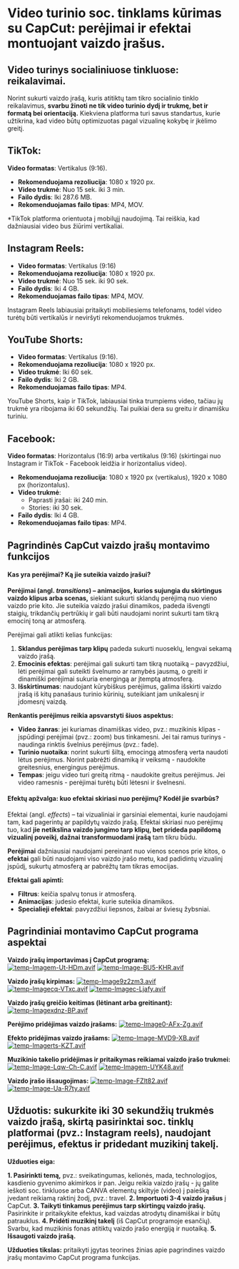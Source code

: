 # Video turinio soc. tinklams kūrimas su CapCut: perėjimai ir efektai montuojant vaizdo įrašus.

## **Video turinys socialiniuose tinkluose: reikalavimai.**

Norint sukurti vaizdo įrašą, kuris atitiktų tam tikro socialinio tinklo reikalavimus, **svarbu žinoti ne tik video turinio dydį ir trukmę, bet ir formatą bei orientaciją.** Kiekviena platforma turi savus standartus, kurie užtikrina, kad video būtų optimizuotas pagal vizualinę kokybę ir įkėlimo greitį.

## **TikTok:**

   **Video formatas**: Vertikalus (9:16).
-   **Rekomenduojama rezoliucija**: 1080 x 1920 px.
-   **Video trukmė**: Nuo 15 sek. iki 3 min.
-   **Failo dydis**: Iki 287.6 MB.
-   **Rekomenduojamas failo tipas**: MP4, MOV.
    
*TikTok platforma orientuota į mobilųjį naudojimą. Tai reiškia, kad dažniausiai video bus žiūrimi vertikaliai.

## **Instagram Reels:**

 - **Video formatas**: Vertikalus (9:16)
-   **Rekomenduojama rezoliucija**: 1080 x 1920 px.
-   **Video trukmė**: Nuo 15 sek. iki 90 sek.
-   **Failo dydis**: Iki 4 GB.
-   **Rekomenduojamas failo tipas**: MP4, MOV.

Instagram Reels labiausiai pritaikyti mobiliesiems telefonams, todėl video turėtų būti vertikalūs ir neviršyti rekomenduojamos trukmės.

## **YouTube Shorts:**

-   **Video formatas**: Vertikalus (9:16).
-   **Rekomenduojama rezoliucija**: 1080 x 1920 px.
-   **Video trukmė**: Iki 60 sek.
-   **Failo dydis**: Iki 2 GB.
-   **Rekomenduojamas failo tipas**: MP4.
    
YouTube Shorts, kaip ir TikTok, labiausiai tinka trumpiems video, tačiau jų trukmė yra ribojama iki 60 sekundžių. Tai puikiai dera su greitu ir dinamišku turiniu.

## **Facebook:**

   **Video formatas**: Horizontalus (16:9) arba vertikalus (9:16) (skirtingai nuo Instagram ir TikTok - Facebook leidžia ir horizontalius video).
-   **Rekomenduojama rezoliucija**: 1080 x 1920 px (vertikalus), 1920 x 1080 px (horizontalus).
-   **Video trukmė**:
    -   Paprasti įrašai: iki 240 min.
    -   Stories: iki 30 sek.
-   **Failo dydis**: Iki 4 GB.
-   **Rekomenduojamas failo tipas**: MP4.


## **Pagrindinės CapCut vaizdo įrašų montavimo funkcijos**

#### **Kas yra perėjimai? Ką jie suteikia vaizdo įrašui?**

**Perėjimai (angl.  *transitions*) – animacijos, kurios sujungia du skirtingus vaizdo klipus arba scenas,** siekiant sukurti sklandų perėjimą nuo vieno vaizdo prie kito. Jie suteikia vaizdo įrašui dinamikos, padeda išvengti staigių, trikdančių pertrūkių ir gali būti naudojami norint sukurti tam tikrą emocinį toną ar atmosferą.

Perėjimai gali atlikti kelias funkcijas:
1.  **Sklandus perėjimas tarp klipų** padeda sukurti nuoseklų, lengvai sekamą vaizdo įrašą.
2.  **Emocinis efektas**: perėjimai gali sukurti tam tikrą nuotaiką – pavyzdžiui, lėti perėjimai gali suteikti švelnumo ar ramybės jausmą, o greiti ir dinamiški perėjimai sukuria energingą ar įtemptą atmosferą.
3.  **Išskirtinumas**: naudojant kūrybiškus perėjimus, galima išskirti vaizdo įrašą iš kitų panašaus turinio kūrinių, suteikiant jam unikalesnį ir įdomesnį vaizdą.

**Renkantis perėjimus reikia apsvarstyti šiuos aspektus:**
-   **Video žanras**: jei kuriamas dinamiškas video, pvz.: muzikinis klipas - įspūdingi perėjimai (pvz.: zoom) bus tinkamesni. Jei tai ramus turinys - naudinga rinktis švelnius perėjimus (pvz.: fade).
-   **Turinio nuotaika**: norint sukurti šiltą, emocingą atmosferą verta naudoti lėtus perėjimus. Norint pabrėžti dinamiką ir veiksmą - naudokite greitesnius, energingus perėjimus.
-   **Tempas**: jeigu video turi greitą ritmą - naudokite greitus perėjimus. Jei video ramesnis - perėjimai turėtų būti lėtesni ir švelnesni.

#### **Efektų apžvalga: kuo efektai skiriasi nuo perėjimų? Kodėl jie svarbūs?**

Efektai (angl.  *effects*) – tai vizualiniai ir garsiniai elementai, kurie naudojami tam, kad pagerintų ar papildytų vaizdo įrašą. Efektai skiriasi nuo perėjimų tuo, kad **jie netikslina vaizdo jungimo tarp klipų, bet prideda papildomą vizualinį poveikį, dažnai transformuodami įrašą** tam tikru būdu.

**Perėjimai**  dažniausiai naudojami pereinant nuo vienos scenos prie kitos, o  **efektai**  gali būti naudojami viso vaizdo įrašo metu, kad padidintų vizualinį įspūdį, sukurtų atmosferą ar pabrėžtų tam tikras emocijas.

**Efektai gali apimti:**
 -   **Filtrus**: keičia spalvų tonus ir atmosferą.
 -   **Animacijas**: judesio efektai, kurie suteikia dinamikos.
 -   **Specialieji efektai**: pavyzdžiui liepsnos, žaibai ar šviesų žybsniai.

## Pagrindiniai montavimo CapCut programa aspektai

 **Vaizdo įrašų importavimas į CapCut programą:**
[![temp-Imagem-Ut-HDm.avif](https://i.postimg.cc/d0MGRxbP/temp-Imagem-Ut-HDm.avif)](https://postimg.cc/NK4yBpGp)
[![temp-Image-BU5-KHR.avif](https://i.postimg.cc/HLQX6tmJ/temp-Image-BU5-KHR.avif)](https://postimg.cc/SXxnsCJq)

 **Vaizdo įrašų kirpimas:**
[![temp-Image9z2zm3.avif](https://i.postimg.cc/V6mMpbsK/temp-Image9z2zm3.avif)](https://postimg.cc/DWp8b0XG)
[![temp-Imagecq-VTxc.avif](https://i.postimg.cc/2y5W8RZv/temp-Imagecq-VTxc.avif)](https://postimg.cc/cgVCXzT4)
[![temp-Imagec-Ljafy.avif](https://i.postimg.cc/8cn67KRY/temp-Imagec-Ljafy.avif)](https://postimg.cc/V0n6TFH9)

 **Vaizdo įrašų greičio keitimas (lėtinant arba greitinant):**
[![temp-Imagexdnz-BP.avif](https://i.postimg.cc/h4CxZjk0/temp-Imagexdnz-BP.avif)](https://postimg.cc/bdtsszNG)

**Perėjimo pridėjimas vaizdo įrašams:**
[![temp-Image0-AFx-Zg.avif](https://i.postimg.cc/yYkRMKBC/temp-Image0-AFx-Zg.avif)](https://postimg.cc/HV1jMfV6)

**Efekto pridėjimas vaizdo įrašams:**
[![temp-Image-MVD9-XB.avif](https://i.postimg.cc/vZnVmvcP/temp-Image-MVD9-XB.avif)](https://postimg.cc/21z6chdv)
[![temp-Imagerts-KZT.avif](https://i.postimg.cc/bvj2S2nq/temp-Imagerts-KZT.avif)](https://postimg.cc/9DJfv01k)

 **Muzikinio takelio pridėjimas ir pritaikymas reikiamai vaizdo įrašo trukmei:**
[![temp-Image-Lqw-Ch-C.avif](https://i.postimg.cc/Dzd4ryQL/temp-Image-Lqw-Ch-C.avif)](https://postimg.cc/f3ybZsrR)
[![temp-Imagem-UYK48.avif](https://i.postimg.cc/B6SLM9Ny/temp-Imagem-UYK48.avif)](https://postimg.cc/McLppLCb)

**Vaizdo įrašo išsaugojimas:**
[![temp-Image-FZlt82.avif](https://i.postimg.cc/pTs9SG6d/temp-Image-FZlt82.avif)](https://postimg.cc/0MJ2Mfxg)
[![temp-Image-Ua-R7ty.avif](https://i.postimg.cc/kGDVPQ0v/temp-Image-Ua-R7ty.avif)](https://postimg.cc/cty1Qn4v)

## Užduotis: sukurkite iki 30 sekundžių trukmės vaizdo įrašą, skirtą pasirinktai soc. tinklų platformai (pvz.: Instagram reels), naudojant perėjimus, efektus ir pridedant muzikinį takelį.

**Užduoties eiga:**

**1. Pasirinkti temą,** pvz.: sveikatingumas, kelionės, mada, technologijos, kasdienio gyvenimo akimirkos ir pan. Jeigu reikia vaizdo įrašų - jų galite ieškoti soc. tinkluose arba CANVA elementų skiltyje (video) į paiešką įvedant reikiamą raktinį žodį, pvz.: travel.
**2.  Importuoti 3-4 vaizdo įrašus** į CapCut.
**3. Taikyti tinkamus perėjimus tarp skirtingų vaizdo įrašų.** Pasirinkite ir pritaikykite efektus, kad vaizdas atrodytų dinamiškai ir būtų patrauklus.
**4. Pridėti muzikinį takelį** (iš CapCut programoje esančių). Svarbu, kad muzikinis fonas atitiktų vaizdo įrašo energiją ir nuotaiką.
**5. Išsaugoti vaizdo įrašą.**

**Užduoties tikslas:** pritaikyti įgytas teorines žinias apie pagrindines vaizdo įrašų montavimo CapCut programa funkcijas.

<!--stackedit_data:
eyJoaXN0b3J5IjpbMTQzMDQ3NDcxMl19
-->